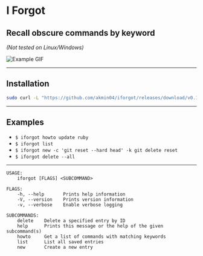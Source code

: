 # I Forgot
## Recall obscure commands by keyword

_(Not tested on Linux/Windows)_

![Example GIF](https://i.imgur.com/7Y2wEqs.gif)

---

## Installation

```sh
sudo curl -L "https://github.com/akmin04/iforgot/releases/download/v0.1.1/iforgot" -o /usr/local/bin/iforgot && sudo chmod +x /usr/local/bin/iforgot
```

---

## Examples
- `$ iforgot howto update ruby`
- `$ iforgot list`
- `$ iforgot new -c 'git reset --hard head' -k git delete reset`
- `$ iforgot delete --all`

---

    USAGE:
        iforgot [FLAGS] <SUBCOMMAND>

    FLAGS:
        -h, --help       Prints help information
        -V, --version    Prints version information
        -v, --verbose    Enable verbose logging

    SUBCOMMANDS:
        delete    Delete a specified entry by ID
        help      Prints this message or the help of the given subcommand(s)
        howto     Get a list of commands with matching keywords
        list      List all saved entries
        new       Create a new entry
